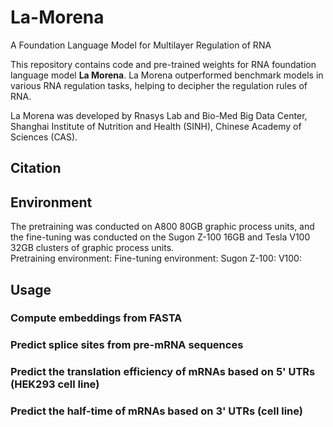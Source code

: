 # La-Morena
A Foundation Language Model for Multilayer Regulation of RNA

This repository contains code and pre-trained weights for RNA foundation language model **La Morena**. La Morena outperformed benchmark models in various RNA regulation tasks, helping to decipher the regulation rules of RNA.  

La Morena was developed by Rnasys Lab and Bio-Med Big Data Center, Shanghai Institute of Nutrition and Health (SINH), Chinese Academy of Sciences (CAS).

## Citation

## Environment
The pretraining was conducted on A800 80GB graphic process units, and the fine-tuning was conducted on the Sugon Z-100 16GB and Tesla V100 32GB clusters of graphic process units.  
Pretraining environment: 
Fine-tuning environment: 
Sugon Z-100: 
V100: 


## Usage

### Compute embeddings from FASTA

### Predict splice sites from pre-mRNA sequences

### Predict the translation efficiency of mRNAs based on 5' UTRs (HEK293 cell line)

### Predict the half-time of mRNAs based on 3' UTRs (cell line)
